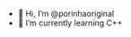 - 👋 Hi, I’m @porinhaoriginal
- 🌱 I’m currently learning C++

<!---
porinhaoriginal/porinhaoriginal is a ✨ special ✨ repository because its `README.md` (this file) appears on your GitHub profile.
You can click the Preview link to take a look at your changes.
--->
